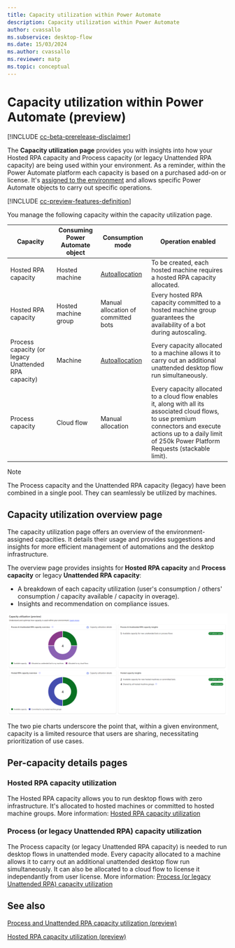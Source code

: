 ```yaml
---
title: Capacity utilization within Power Automate
description: Capacity utilization within Power Automate
author: cvassallo
ms.subservice: desktop-flow
ms.date: 15/03/2024
ms.author: cvassallo
ms.reviewer: matp
ms.topic: conceptual
---
```


# Capacity utilization within Power Automate (preview)

[!INCLUDE [cc-beta-prerelease-disclaimer](actions-reference/includes/cc-beta-prerelease-disclaimer.md)]

The **Capacity utilization page** provides you with insights into how your Hosted RPA capacity and Process capacity (or legacy Unattended RPA capacity) are being used within your environment. As a reminder, within the Power Automate platform each capacity is based on a purchased add-on or license. It's [assigned to the environment](/power-platform/admin/capacity-add-on#allocate-or-change-capacity-in-an-environment) and allows specific Power Automate objects to carry out specific operations.

[!INCLUDE [cc-preview-features-definition](../includes/cc-preview-features-definition.md)]

You manage the following capacity within the capacity utilization page.

|Capacity|Consuming Power Automate object|Consumption mode|Operation enabled|
|----|--------------------|----|----|
|Hosted RPA capacity|Hosted machine|[Autoallocation](# "Hosted RPA capacity is autoallocated to the hosted machine at its creation.")|To be created, each hosted machine requires a hosted RPA capacity allocated.|
|Hosted RPA capacity|Hosted machine group|Manual allocation of committed bots|Every hosted RPA capacity committed to a hosted machine group guarantees the availability of a bot during autoscaling.|
|Process capacity (or legacy Unattended RPA capacity)|Machine|[Autoallocation](# "Capacity is autoallocated to the machine at unattended desktop flow run time.")|Every capacity allocated to a machine allows it to carry out an additional unattended desktop flow run simultaneously.|
|Process capacity|Cloud flow|Manual allocation|Every capacity allocated to a cloud flow enables it, along with all its associated cloud flows, to use premium connectors and execute actions up to a daily limit of 250k Power Platform Requests (stackable limit).|

> [!NOTE]
>
> The Process capacity and the Unattended RPA capacity (legacy) have been combined in a single pool. They can seamlessly be utilized by machines.

## Capacity utilization overview page

The capacity utilization page offers an overview of the environment-assigned capacities. It details their usage and provides suggestions and insights for more efficient management of automations and the desktop infrastructure.

The overview page provides insights for **Hosted RPA capacity** and **Process capacity** or legacy **Unattended RPA capacity**:

- A breakdown of each capacity utilization (user's consumption / others' consumption / capacity available / capacity in overage).
- Insights and recommendation on compliance issues.

![Capacity Utilization overview page](media/capacity-utilization/capacity-utilization-overview.png)

The two pie charts underscore the point that, within a given environment, capacity is a limited resource that users are sharing, necessitating prioritization of use cases.

## Per-capacity details pages

### Hosted RPA capacity utilization

The Hosted RPA capacity allows you to run desktop flows with zero infrastructure. It's allocated to hosted machines or committed to hosted machine groups. More information: [Hosted RPA capacity utilization](capacity-utilization-hosted.md)

### Process (or legacy Unattended RPA) capacity utilization

The Process capacity (or legacy Unattended RPA capacity) is needed to run desktop flows in unattended mode. Every capacity allocated to a machine allows it to carry out an additional unattended desktop flow run simultaneously. It can also be allocated to a cloud flow to license it independantly from user license. More information: [Process (or legacy Unattended RPA) capacity utilization](capacity-utilization-process.md)

## See also

[Process and Unattended RPA capacity utilization (preview)](capacity-utilization-process.md)

[Hosted RPA capacity utilization (preview)](capacity-utilization-hosted.md)
